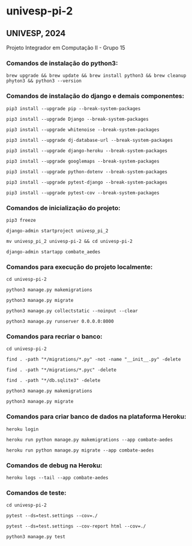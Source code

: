 # univesp-pi-2

## UNIVESP, 2024

Projeto Integrador em Computação II - Grupo 15

### Comandos de instalação do python3:

`brew upgrade && brew update && brew install python3 && brew cleanup phyton3 && python3 --version`

### Comandos de instalação do django e demais componentes:

`pip3 install --upgrade pip --break-system-packages`

`pip3 install --upgrade Django --break-system-packages`

`pip3 install --upgrade whitenoise --break-system-packages`

`pip3 install --upgrade dj-database-url --break-system-packages`

`pip3 install --upgrade django-heroku --break-system-packages`

`pip3 install --upgrade googlemaps --break-system-packages`

`pip3 install --upgrade python-dotenv --break-system-packages`

`pip3 install --upgrade pytest-django --break-system-packages`

`pip3 install --upgrade pytest-cov --break-system-packages`


### Comandos de inicialização do projeto:

`pip3 freeze`

`django-admin startproject univesp_pi_2`

`mv univesp_pi_2 univesp-pi-2 && cd univesp-pi-2`

`django-admin startapp combate_aedes`

### Comandos para execução do projeto localmente:

`cd univesp-pi-2`

`python3 manage.py makemigrations`

`python3 manage.py migrate`

`python3 manage.py collectstatic --noinput --clear`

`python3 manage.py runserver 0.0.0.0:8000`

### Comandos para recriar o banco:

`cd univesp-pi-2`

`find . -path "*/migrations/*.py" -not -name "__init__.py" -delete`

`find . -path "*/migrations/*.pyc" -delete`

`find . -path "*/db.sqlite3" -delete`

`python3 manage.py makemigrations`

`python3 manage.py migrate`

### Comandos para criar banco de dados na plataforma Heroku:

`heroku login`

`heroku run python manage.py makemigrations --app combate-aedes`

`heroku run python manage.py migrate --app combate-aedes`

### Comandos de debug na Heroku:

`heroku logs --tail --app combate-aedes`

### Comandos de teste:

`cd univesp-pi-2`

`pytest --ds=test.settings --cov=./`

`pytest --ds=test.settings --cov-report html --cov=./`

`python3 manage.py test`